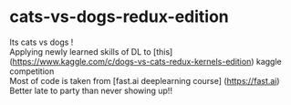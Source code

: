 # cats-vs-dogs-redux-edition
Its cats vs dogs !  
Applying newly learned skills of DL to [this] (https://www.kaggle.com/c/dogs-vs-cats-redux-kernels-edition) kaggle competition  
Most of code is taken from [fast.ai deeplearning course] (https://fast.ai)    
Better late to party than never showing up!!
